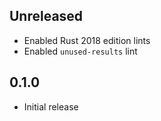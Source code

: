 Unreleased
----------
- Enabled Rust 2018 edition lints
- Enabled `unused-results` lint


0.1.0
-----
- Initial release
